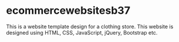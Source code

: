 # ecommercewebsitesb37

This is a website template design for a clothing store. This website is designed using HTML, CSS, JavaScript, jQuery, Bootstrap etc.
